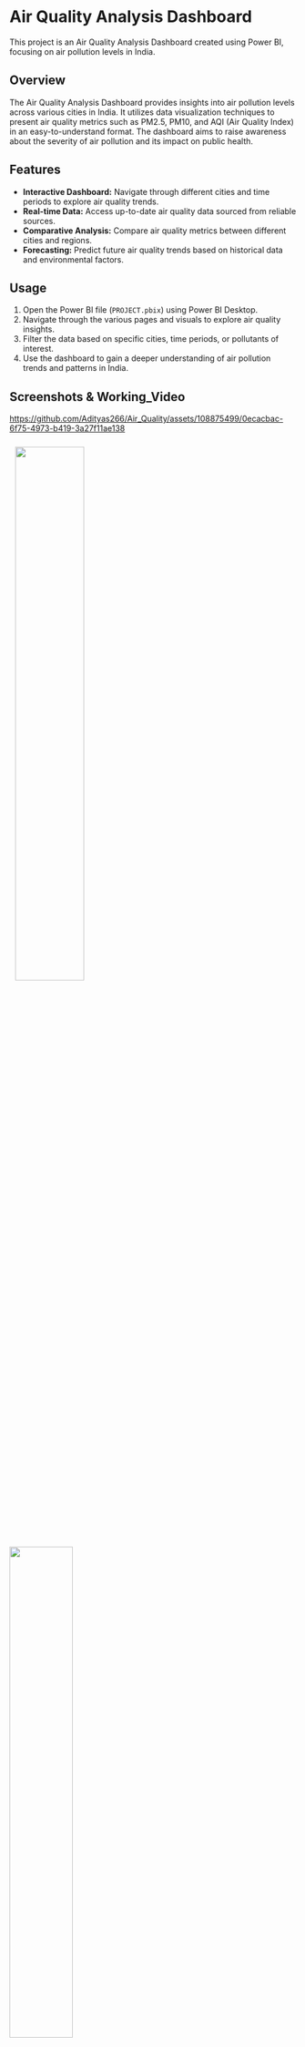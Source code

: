 # Air Quality Analysis Dashboard

This project is an Air Quality Analysis Dashboard created using Power BI, focusing on air pollution levels in India.

## Overview

The Air Quality Analysis Dashboard provides insights into air pollution levels across various cities in India. It utilizes data visualization techniques to present air quality metrics such as PM2.5, PM10, and AQI (Air Quality Index) in an easy-to-understand format. The dashboard aims to raise awareness about the severity of air pollution and its impact on public health.

## Features

- **Interactive Dashboard:** Navigate through different cities and time periods to explore air quality trends.
- **Real-time Data:** Access up-to-date air quality data sourced from reliable sources.
- **Comparative Analysis:** Compare air quality metrics between different cities and regions.
- **Forecasting:** Predict future air quality trends based on historical data and environmental factors.

## Usage

1. Open the Power BI file (`PROJECT.pbix`) using Power BI Desktop.
2. Navigate through the various pages and visuals to explore air quality insights.
3. Filter the data based on specific cities, time periods, or pollutants of interest.
4. Use the dashboard to gain a deeper understanding of air pollution trends and patterns in India.

## Screenshots & Working_Video
https://github.com/Adityas266/Air_Quality/assets/108875499/0ecacbac-6f75-4973-b419-3a27f11ae138 

<div align="left">
  <div>
  <img src="https://github.com/Adityas266/Air_Quality/assets/108875499/a4406191-0e85-4d65-a263-5324cb63da7a" width="49%" hspace="10" vspace="10">
  <img src="https://github.com/Adityas266/Air_Quality/assets/108875499/fd432638-6a73-492b-9228-9a4b7b9a6c02" width="47%"  vspace="10">
  </div>
  <div>
  <img src="https://github.com/Adityas266/Air_Quality/assets/108875499/9c894a88-0269-4b06-a852-a0116200b30e" width="49%" hspace="10"  vspace="10">
  <img src="https://github.com/Adityas266/Air_Quality/assets/108875499/714abc3c-9e9b-4dc3-8f7d-18c696ca50f9" width="47%" vspace="10">
  </div>
  <div>
  <img src="https://github.com/Adityas266/Air_Quality/assets/108875499/8595a2c8-250b-44b8-88be-8d0c6edb6c9d" width="49%" hspace="10"  vspace="10">
  <img src="https://github.com/Adityas266/Air_Quality/assets/108875499/54569c03-04aa-4604-989e-9b3757199fd6" width="47%"  vspace="10">
  </div>
</div>

